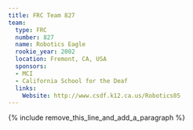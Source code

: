```yaml
---
title: FRC Team 827
team:
  type: FRC
  number: 827
  name: Robotics Eagle
  rookie_year: 2002
  location: Fremont, CA, USA
  sponsors:
  - MCI
  - California School for the Deaf
  links:
    Website: http://www.csdf.k12.ca.us/Robotics05
---
```


{% include remove_this_line_and_add_a_paragraph %}